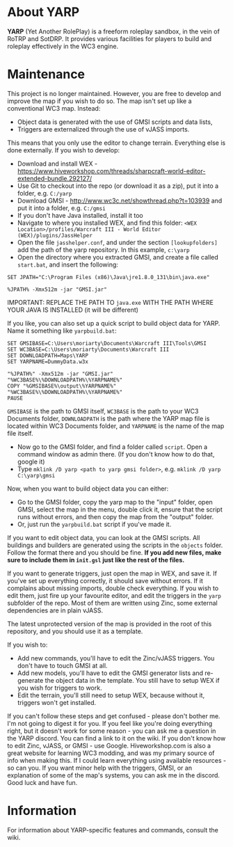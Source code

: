 # About YARP

__YARP__ (Yet Another RolePlay) is a freeform roleplay sandbox, in the vein of RoTRP and SotDRP. It provides various facilities for players to build and roleplay effectively in the WC3 engine.
# Maintenance

This project is no longer maintained. However, you are free to develop and improve the map if you wish to do so.
The map isn't set up like a conventional WC3 map. Instead:

- Object data is generated with the use of GMSI scripts and data lists,
- Triggers are externalized through the use of vJASS imports.

This means that you only use the editor to change terrain. Everything else is done externally.
If you wish to develop:

- Download and install WEX - https://www.hiveworkshop.com/threads/sharpcraft-world-editor-extended-bundle.292127/
- Use Git to checkout into the repo (or download it as a zip), put it into a folder, e.g. `C:/yarp`
- Download GMSI - http://www.wc3c.net/showthread.php?t=103939 and put it into a folder, e.g. `C:/gmsi`
- If you don't have Java installed, install it too
- Navigate to where you installed WEX, and find this folder: `<WEX Location>/profiles/Warcraft III - World Editor (WEX)/plugins/JassHelper`
- Open the file `jasshelper.conf`, and under the section `[lookupfolders]` add the path of the yarp repository. In this example, `c:\yarp`
- Open the directory where you extracted GMSI, and create a file called `start.bat`, and insert the following:
```
SET JPATH="C:\Program Files (x86)\Java\jre1.8.0_131\bin\java.exe"

%JPATH% -Xmx512m -jar "GMSI.jar"
```
IMPORTANT: REPLACE THE PATH TO `java.exe` WITH THE PATH WHERE YOUR JAVA IS INSTALLED (it will be different)

If you like, you can also set up a quick script to build object data for YARP. Name it something like `yarpbuild.bat`:
```SET JPATH=C:\Program Files (x86)\Java\jre1.8.0_131\bin\java.exe
SET GMSIBASE=C:\Users\moriarty\Documents\Warcraft III\Tools\GMSI
SET WC3BASE=C:\Users\moriarty\Documents\Warcraft III
SET DOWNLOADPATH=Maps\YARP
SET YARPNAME=DummyData.w3x

"%JPATH%" -Xmx512m -jar "GMSI.jar" "%WC3BASE%\%DOWNLOADPATH%\%YARPNAME%"
COPY "%GMSIBASE%\output\%YARPNAME%" "%WC3BASE%\%DOWNLOADPATH%\%YARPNAME%"
PAUSE
```
`GMSIBASE` is the path to GMSI itself, `WC3BASE` is the path to your WC3 Documents folder, `DOWNLOADPATH` is the path where the YARP map file is located within WC3 Documents folder, and `YARPNAME` is the name of the map file itself.

- Now go to the GMSI folder, and find a folder called `script`. Open a command window as admin there. (If you don't know how to do that, google it)
- Type `mklink /D yarp <path to yarp gmsi folder>`, e.g. `mklink /D yarp C:\yarp\gmsi`

Now, when you want to build object data you can either:
- Go to the GMSI folder, copy the yarp map to the "input" folder, open GMSI, select the map in the menu, double click it, ensure that the script runs without errors, and then copy the map from the "output" folder.
- Or, just run the `yarpbuild.bat` script if you've made it.

If you want to edit object data, you can look at the GMSI scripts. All buildings and builders are generated using the scripts in the `objects` folder. Follow the format there and you should be fine. **If you add new files, make sure to include them in `init.gsl` just like the rest of the files.**

If you want to generate triggers, just open the map in WEX, and save it. If you've set up everything correctly, it should save without errors. If it complains about missing imports, double check everything. If you wish to edit them, just fire up your favourite editor, and edit the triggers in the `yarp` subfolder of the repo. Most of them are written using Zinc, some external dependencies are in plain vJASS.

The latest unprotected version of the map is provided in the root of this repository, and you should use it as a template.

If you wish to:
- Add new commands, you'll have to edit the Zinc/vJASS triggers. You don't have to touch GMSI at all.
- Add new models, you'll have to edit the GMSI generator lists and re-generate the object data in the template. You still have to setup WEX if you wish for triggers to work.
- Edit the terrain, you'll still need to setup WEX, because without it, triggers won't get installed.

If you can't follow these steps and get confused - please don't bother me. I'm not going to digest it for you.
If you feel like you're doing everything right, but it doesn't work for some reason - you can ask me a question in the YARP discord. You can find a link to it on the wiki.
If you don't know how to edit Zinc, vJASS, or GMSI - use Google. Hiveworkshop.com is also a great website for learning WC3 modding, and was my primary source of info when making this. If I could learn everything using available resources - so can you.
If you want minor help with the triggers, GMSI, or an explanation of some of the map's systems, you can ask me in the discord.
Good luck and have fun.
# Information

For information about YARP-specific features and commands, consult the wiki.